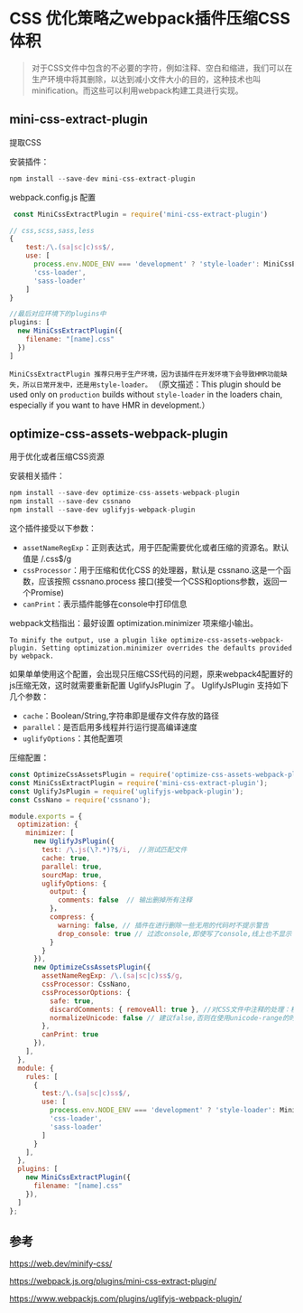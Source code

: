 # CSS 优化策略之webpack插件压缩CSS体积

>对于CSS文件中包含的不必要的字符，例如注释、空白和缩进，我们可以在生产环境中将其删除，以达到减小文件大小的目的，这种技术也叫minification。而这些可以利用webpack构建工具进行实现。


## mini-css-extract-plugin
提取CSS

安装插件：
```javascript
npm install --save-dev mini-css-extract-plugin
```
webpack.config.js 配置
```javascript
 const MiniCssExtractPlugin = require('mini-css-extract-plugin')

// css,scss,sass,less
{
    test:/\.(sa|sc|c)ss$/,
    use: [
      process.env.NODE_ENV === 'development' ? 'style-loader': MiniCssExtractPlugin.loader,
      'css-loader',
      'sass-loader'
    ]
}

//最后对应环境下的plugins中
plugins: [
  new MiniCssExtractPlugin({
    filename: "[name].css"
  })
]
```
`MiniCssExtractPlugin 推荐只用于生产环境，因为该插件在开发环境下会导致HMR功能缺失，所以日常开发中，还是用style-loader。`
（原文描述：This plugin should be used only on `production` builds without `style-loader` in the loaders chain, especially if you want to have HMR in development.）

## optimize-css-assets-webpack-plugin
用于优化或者压缩CSS资源

安装相关插件：
```javascript
npm install --save-dev optimize-css-assets-webpack-plugin
npm install --save-dev cssnano
npm install --save-dev uglifyjs-webpack-plugin
```
这个插件接受以下参数：
+ `assetNameRegExp`：正则表达式，用于匹配需要优化或者压缩的资源名。默认值是 /\.css$/g
+ `cssProcessor`：用于压缩和优化CSS 的处理器，默认是 cssnano.这是一个函数，应该按照 cssnano.process 接口(接受一个CSS和options参数，返回一个Promise)
+ `canPrint`：表示插件能够在console中打印信息


webpack文档指出：最好设置 optimization.minimizer 项来缩小输出。

`
To minify the output, use a plugin like optimize-css-assets-webpack-plugin. Setting optimization.minimizer overrides the defaults provided by webpack.
`

如果单单使用这个配置，会出现只压缩CSS代码的问题，原来webpack4配置好的js压缩无效，这时就需要重新配置 UglifyJsPlugin 了。
UglifyJsPlugin 支持如下几个参数：
+ `cache`：Boolean/String,字符串即是缓存文件存放的路径
+ `parallel`：是否启用多线程并行运行提高编译速度
+ `uglifyOptions`：其他配置项

压缩配置：
```javascript
const OptimizeCssAssetsPlugin = require('optimize-css-assets-webpack-plugin');
const MiniCssExtractPlugin = require('mini-css-extract-plugin');
const UglifyJsPlugin = require('uglifyjs-webpack-plugin');
const CssNano = require('cssnano');

module.exports = {
  optimization: {
    minimizer: [
      new UglifyJsPlugin({
        test: /\.js(\?.*)?$/i,  //测试匹配文件
        cache: true,
        parallel: true,
        sourcMap: true,
        uglifyOptions: {
          output: {
            comments: false  // 输出删掉所有注释
          }，
          compress: {
            warning: false, // 插件在进行删除一些无用的代码时不提示警告
            drop_console: true // 过滤console,即使写了console,线上也不显示
          }
        }
      }),
      new OptimizeCssAssetsPlugin({
        assetNameRegExp: /\.(sa|sc|c)ss$/g,
        cssProcessor: CssNano,
        cssProcessorOptions: {
          safe: true,
          discardComments: { removeAll: true }, //对CSS文件中注释的处理：移除注释
          normalizeUnicode: false // 建议false,否则在使用unicode-range的时候会产生乱码
        },
        canPrint: true
      }),
    ],
  },
  module: {
    rules: [
      {
        test:/\.(sa|sc|c)ss$/,
        use: [
          process.env.NODE_ENV === 'development' ? 'style-loader': MiniCssExtractPlugin.loader,
          'css-loader',
          'sass-loader'
        ]
      }
    ],
  },
  plugins: [
    new MiniCssExtractPlugin({
      filename: "[name].css"
    }),
  ]
};
```

## 参考

https://web.dev/minify-css/

https://webpack.js.org/plugins/mini-css-extract-plugin/

https://www.webpackjs.com/plugins/uglifyjs-webpack-plugin/